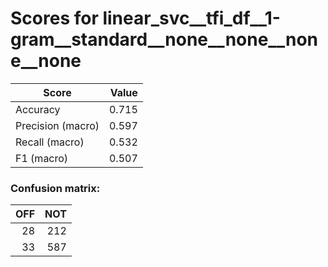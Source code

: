 # Scores for linear_svc__tfi_df__1-gram__standard__none__none__none__none
|      Score      |Value|
|-----------------|----:|
|Accuracy         |0.715|
|Precision (macro)|0.597|
|Recall (macro)   |0.532|
|F1 (macro)       |0.507|

### Confusion matrix:
|OFF|NOT|
|--:|--:|
| 28|212|
| 33|587|

